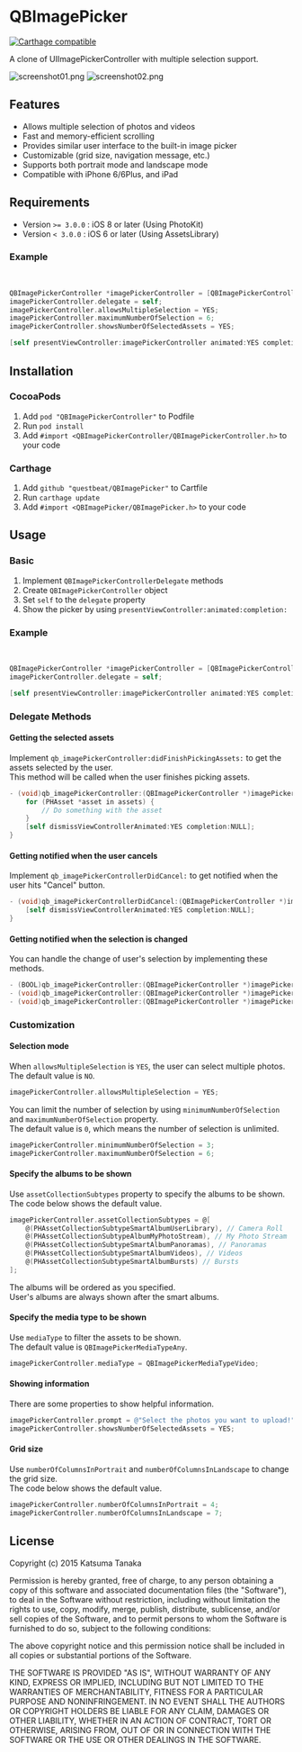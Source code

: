 # QBImagePicker

[![Carthage compatible](https://img.shields.io/badge/Carthage-compatible-4BC51D.svg?style=flat)](https://github.com/Carthage/Carthage)

A clone of UIImagePickerController with multiple selection support.

![screenshot01.png](screenshot01.png)
![screenshot02.png](screenshot02.png)

## Features

- Allows multiple selection of photos and videos
- Fast and memory-efficient scrolling
- Provides similar user interface to the built-in image picker
- Customizable (grid size, navigation message, etc.)
- Supports both portrait mode and landscape mode
- Compatible with iPhone 6/6Plus, and iPad

## Requirements

- Version `>= 3.0.0` : iOS 8 or later (Using PhotoKit)
- Version `< 3.0.0` : iOS 6 or later (Using AssetsLibrary)

### Example
&nbsp;
```objective-c
QBImagePickerController *imagePickerController = [QBImagePickerController new];
imagePickerController.delegate = self;
imagePickerController.allowsMultipleSelection = YES;
imagePickerController.maximumNumberOfSelection = 6;
imagePickerController.showsNumberOfSelectedAssets = YES;

[self presentViewController:imagePickerController animated:YES completion:NULL];
```

## Installation

### CocoaPods

1. Add `pod "QBImagePickerController"` to Podfile
2. Run `pod install`
3. Add `#import <QBImagePickerController/QBImagePickerController.h>` to your code

### Carthage

1. Add `github "questbeat/QBImagePicker"` to Cartfile
2. Run `carthage update`
3. Add `#import <QBImagePicker/QBImagePicker.h>` to your code

## Usage
### Basic

1. Implement `QBImagePickerControllerDelegate` methods
2. Create `QBImagePickerController` object
3. Set `self` to the `delegate` property
4. Show the picker by using `presentViewController:animated:completion:`

### Example 
&nbsp;
```objective-c
QBImagePickerController *imagePickerController = [QBImagePickerController new];
imagePickerController.delegate = self;

[self presentViewController:imagePickerController animated:YES completion:NULL];
```

### Delegate Methods
#### Getting the selected assets

Implement `qb_imagePickerController:didFinishPickingAssets:` to get the assets selected by the user.  
This method will be called when the user finishes picking assets.
&nbsp;
```objective-c
- (void)qb_imagePickerController:(QBImagePickerController *)imagePickerController didFinishPickingAssets:(NSArray *)assets {
    for (PHAsset *asset in assets) {
        // Do something with the asset
    }
    [self dismissViewControllerAnimated:YES completion:NULL];
}
```

#### Getting notified when the user cancels

Implement `qb_imagePickerControllerDidCancel:` to get notified when the user hits "Cancel" button.
```objective-c
- (void)qb_imagePickerControllerDidCancel:(QBImagePickerController *)imagePickerController {
    [self dismissViewControllerAnimated:YES completion:NULL];
}
```

#### Getting notified when the selection is changed

You can handle the change of user's selection by implementing these methods.
&nbsp;
```objective-c
- (BOOL)qb_imagePickerController:(QBImagePickerController *)imagePickerController shouldSelectAsset:(PHAsset *)asset;
- (void)qb_imagePickerController:(QBImagePickerController *)imagePickerController didSelectAsset:(PHAsset *)asset;
- (void)qb_imagePickerController:(QBImagePickerController *)imagePickerController didDeselectAsset:(PHAsset *)asset;
```

### Customization

#### Selection mode

When `allowsMultipleSelection` is `YES`, the user can select multiple photos.  
The default value is `NO`.
```objective-c
imagePickerController.allowsMultipleSelection = YES;
```

You can limit the number of selection by using `minimumNumberOfSelection` and `maximumNumberOfSelection` property.  
The default value is `0`, which means the number of selection is unlimited.
```objective-c
imagePickerController.minimumNumberOfSelection = 3;
imagePickerController.maximumNumberOfSelection = 6;
```


#### Specify the albums to be shown

Use `assetCollectionSubtypes` property to specify the albums to be shown.  
The code below shows the default value.
```objective-c
imagePickerController.assetCollectionSubtypes = @[
    @(PHAssetCollectionSubtypeSmartAlbumUserLibrary), // Camera Roll
    @(PHAssetCollectionSubtypeAlbumMyPhotoStream), // My Photo Stream
    @(PHAssetCollectionSubtypeSmartAlbumPanoramas), // Panoramas
    @(PHAssetCollectionSubtypeSmartAlbumVideos), // Videos
    @(PHAssetCollectionSubtypeSmartAlbumBursts) // Bursts
];
```

The albums will be ordered as you specified.  
User's albums are always shown after the smart albums.


#### Specify the media type to be shown

Use `mediaType` to filter the assets to be shown.  
The default value is `QBImagePickerMediaTypeAny`.
```objective-c
imagePickerController.mediaType = QBImagePickerMediaTypeVideo;
```

#### Showing information

There are some properties to show helpful information.
```objective-c
imagePickerController.prompt = @"Select the photos you want to upload!";
imagePickerController.showsNumberOfSelectedAssets = YES;
```

#### Grid size

Use `numberOfColumnsInPortrait` and `numberOfColumnsInLandscape` to change the grid size.  
The code below shows the default value.
```objective-c
imagePickerController.numberOfColumnsInPortrait = 4;
imagePickerController.numberOfColumnsInLandscape = 7;
```


## License

Copyright (c) 2015 Katsuma Tanaka

Permission is hereby granted, free of charge, to any person obtaining a copy of this software and associated documentation files (the "Software"), to deal in the Software without restriction, including without limitation the rights to use, copy, modify, merge, publish, distribute, sublicense, and/or sell copies of the Software, and to permit persons to whom the Software is furnished to do so, subject to the following conditions:

The above copyright notice and this permission notice shall be included in all copies or substantial portions of the Software.

THE SOFTWARE IS PROVIDED "AS IS", WITHOUT WARRANTY OF ANY KIND, EXPRESS OR IMPLIED, INCLUDING BUT NOT LIMITED TO THE WARRANTIES OF MERCHANTABILITY, FITNESS FOR A PARTICULAR PURPOSE AND NONINFRINGEMENT. IN NO EVENT SHALL THE AUTHORS OR COPYRIGHT HOLDERS BE LIABLE FOR ANY CLAIM, DAMAGES OR OTHER LIABILITY, WHETHER IN AN ACTION OF CONTRACT, TORT OR OTHERWISE, ARISING FROM, OUT OF OR IN CONNECTION WITH THE SOFTWARE OR THE USE OR OTHER DEALINGS IN THE SOFTWARE.
